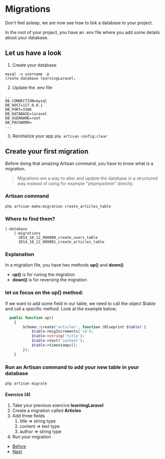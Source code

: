 # Migrations

Don't feel asleep, we are now see how to link a database to your project.

In the root of your project, you have an .env file where you add some details about your database.

## Let us have a look

1. Create your database
```terminal
mysql -u username -p
create database learningLaravel;
```
2. Update the .env file

```terminal
...
DB_CONNECTION=mysql
DB_HOST=127.0.0.1
DB_PORT=3306
DB_DATABASE=laravel
DB_USERNAME=root
DB_PASSWORD=
...
```

3. Reinitialize your app `php artisan config:clear`
   

## Create your first migration

Before doing that amazing Artisan command, you have to know what is a migration.

> Migrations are a way to alter and update the database in a structured way instead of using for example "phpmyadmin" directly.

### Artisan command
`php artisan make:migration create_articles_table`

### Where to find them?

```console
|-database
    |-migrations
      2014_10_12_000000_create_users_table
      2014_10_12_000001_create_articles_table
```

### Explanation
In a migration file, you have two methods **up()** and **down()**
- **up()** is for runing the migration
- **down()** is for reversing the migration

### let us focus on the **up()** method:
If we want to add some field in our table, we need to call the object $table and call a specific method. Look at the example below;

```php
  public function up()
    {
        Schema::create('articles', function (Blueprint $table) {
            $table->bigIncrements('id');
            $table->string('title');
            $table->text('content');
            $table->timestamps();
        });
    }
```

### Run an Artisan command to add your new table in your database
`php artisan migrate`

#### Exercice (4)

1. Take your previous exercice **learningLaravel**
2. Create a migration called **Articles**
3. Add three fields 
   1. title => string type
   2. content => text type
   3. author => string type
4. Run your migration

- [Before](/02.TheBasics/d.controllers.md)
- [Next](/f.models.md)